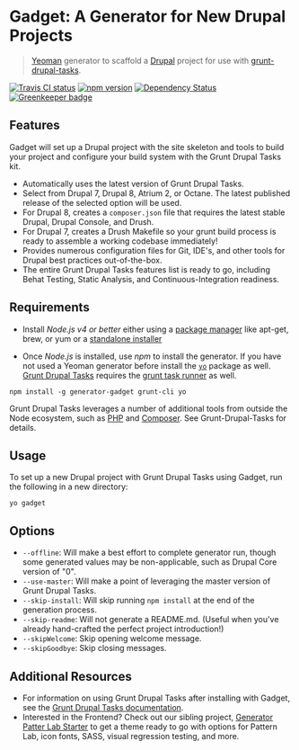 # Gadget: A Generator for New Drupal Projects

> [Yeoman](http://yeoman.io) generator to scaffold a [Drupal](https://www.drupal.org) project for use with [grunt-drupal-tasks](https://github.com/phase2/grunt-drupal-tasks).

[![Travis CI status](https://travis-ci.org/phase2/generator-gadget.png?branch=master)](https://travis-ci.org/phase2/generator-gadget)
[![npm version](https://badge.fury.io/js/generator-gadget.svg)](https://www.npmjs.com/package/generator-gadget)
[![Dependency Status](https://david-dm.org/phase2/generator-gadget.svg)](https://david-dm.org/phase2/generator-gadget)
[![Greenkeeper badge](https://badges.greenkeeper.io/phase2/generator-gadget.svg)](https://greenkeeper.io/)

## Features

Gadget will set up a Drupal project with the site skeleton and tools to build your project and configure your build
system with the Grunt Drupal Tasks kit.

* Automatically uses the latest version of Grunt Drupal Tasks.
* Select from Drupal 7, Drupal 8, Atrium 2, or Octane. The latest published release of the selected option will be used.
* For Drupal 8, creates a `composer.json` file that requires the latest stable Drupal, Drupal Console, and Drush.
* For Drupal 7, creates a Drush Makefile so your grunt build process is ready to assemble a working codebase immediately!
* Provides numerous configuration files for Git, IDE's, and other tools for Drupal best practices out-of-the-box.
* The entire Grunt Drupal Tasks features list is ready to go, including Behat Testing, Static Analysis, and Continuous-Integration readiness.

## Requirements

* Install _Node.js v4 or better_ either using a
[package manager](https://github.com/joyent/node/wiki/Installing-Node.js-via-package-manager)
like apt-get, brew, or yum or a [standalone installer](http://nodejs.org/download/)

* Once _Node.js_ is installed, use _npm_ to install the generator. If you have
not used a Yeoman generator before install the [`yo`](https://www.npmjs.com/package/yo) package as well.
[Grunt Drupal Tasks](https://github.com/phase2/grunt-drupal-tasks) requires the [grunt task runner](https://www.npmjs.com/package/grunt-cli) as well.

```
npm install -g generator-gadget grunt-cli yo
```

Grunt Drupal Tasks leverages a number of additional tools from outside the Node ecosystem, such as [PHP](http://php.net) and
[Composer](https://getcomposer.org/download/). See Grunt-Drupal-Tasks for details.

## Usage

To set up a new Drupal project with Grunt Drupal Tasks using Gadget, run the following in a new directory:

```
yo gadget
```

## Options

* `--offline`: Will make a best effort to complete generator run, though some generated values
  may be non-applicable, such as Drupal Core version of "0".
* `--use-master`: Will make a point of leveraging the master version of Grunt Drupal Tasks.
* `--skip-install`: Will skip running `npm install` at the end of the generation process.
* `--skip-readme`: Will not generate a README.md. (Useful when you've already hand-crafted the perfect project introduction!)
* `--skipWelcome`: Skip opening welcome message.
* `--skipGoodbye`: Skip closing messages.

## Additional Resources

* For information on using Grunt Drupal Tasks after installing with Gadget, see the [Grunt Drupal Tasks documentation](https://phase2.github.io/grunt-drupal-tasks).
* Interested in the Frontend? Check out our sibling project, [Generator Patter Lab Starter](https://github.com/phase2/generator-pattern-lab-starter) to get a theme ready to go with options for Pattern Lab, icon fonts, SASS, visual regression testing, and more.
